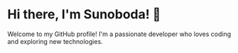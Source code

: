 # Hi there, I'm Sunoboda! 👋

Welcome to my GitHub profile! I'm a passionate developer who loves coding and exploring new technologies. 

